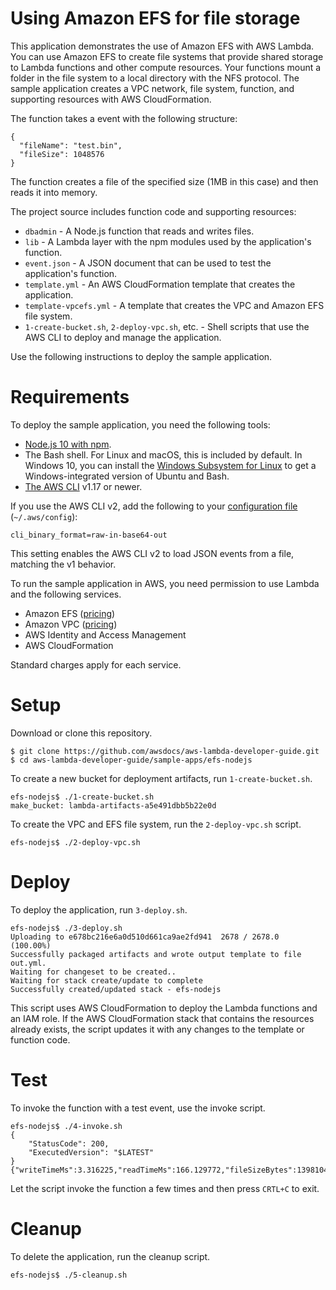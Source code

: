 # Using Amazon EFS for file storage

This application demonstrates the use of Amazon EFS with AWS Lambda. You can use Amazon EFS to create file systems that provide shared storage to Lambda functions and other compute resources. Your functions mount a folder in the file system to a local directory with the NFS protocol. The sample application creates a VPC network, file system, function, and supporting resources with AWS CloudFormation.

The function takes a event with the following structure:

```
{
  "fileName": "test.bin",
  "fileSize": 1048576
}
```

The function creates a file of the specified size (1MB in this case) and then reads it into memory.

The project source includes function code and supporting resources:

- `dbadmin` - A Node.js function that reads and writes files.
- `lib` - A Lambda layer with the npm modules used by the application's function.
- `event.json` - A JSON document that can be used to test the application's function.
- `template.yml` - An AWS CloudFormation template that creates the application.
- `template-vpcefs.yml` - A template that creates the VPC and Amazon EFS file system.
- `1-create-bucket.sh`, `2-deploy-vpc.sh`, etc. - Shell scripts that use the AWS CLI to deploy and manage the application.

Use the following instructions to deploy the sample application.

# Requirements

To deploy the sample application, you need the following tools:

- [Node.js 10 with npm](https://nodejs.org/en/download/releases/).
- The Bash shell. For Linux and macOS, this is included by default. In Windows 10, you can install the [Windows Subsystem for Linux](https://docs.microsoft.com/en-us/windows/wsl/install-win10) to get a Windows-integrated version of Ubuntu and Bash.
- [The AWS CLI](https://docs.aws.amazon.com/cli/latest/userguide/cli-chap-install.html) v1.17 or newer.

If you use the AWS CLI v2, add the following to your [configuration file](https://docs.aws.amazon.com/cli/latest/userguide/cli-configure-files.html) (`~/.aws/config`):

```
cli_binary_format=raw-in-base64-out
```

This setting enables the AWS CLI v2 to load JSON events from a file, matching the v1 behavior.

To run the sample application in AWS, you need permission to use Lambda and the following services.

- Amazon EFS ([pricing](https://aws.amazon.com/efs/pricing/))
- Amazon VPC ([pricing](https://aws.amazon.com/vpc/pricing/))
- AWS Identity and Access Management
- AWS CloudFormation

Standard charges apply for each service.

# Setup

Download or clone this repository.

    $ git clone https://github.com/awsdocs/aws-lambda-developer-guide.git
    $ cd aws-lambda-developer-guide/sample-apps/efs-nodejs

To create a new bucket for deployment artifacts, run `1-create-bucket.sh`.

    efs-nodejs$ ./1-create-bucket.sh
    make_bucket: lambda-artifacts-a5e491dbb5b22e0d

To create the VPC and EFS file system, run the `2-deploy-vpc.sh` script.

    efs-nodejs$ ./2-deploy-vpc.sh

# Deploy

To deploy the application, run `3-deploy.sh`.

    efs-nodejs$ ./3-deploy.sh
    Uploading to e678bc216e6a0d510d661ca9ae2fd941  2678 / 2678.0  (100.00%)
    Successfully packaged artifacts and wrote output template to file out.yml.
    Waiting for changeset to be created..
    Waiting for stack create/update to complete
    Successfully created/updated stack - efs-nodejs

This script uses AWS CloudFormation to deploy the Lambda functions and an IAM role. If the AWS CloudFormation stack that contains the resources already exists, the script updates it with any changes to the template or function code.

# Test

To invoke the function with a test event, use the invoke script.

    efs-nodejs$ ./4-invoke.sh
    {
        "StatusCode": 200,
        "ExecutedVersion": "$LATEST"
    }
    {"writeTimeMs":3.316225,"readTimeMs":166.129772,"fileSizeBytes":1398104}

Let the script invoke the function a few times and then press `CRTL+C` to exit.

# Cleanup

To delete the application, run the cleanup script.

    efs-nodejs$ ./5-cleanup.sh
